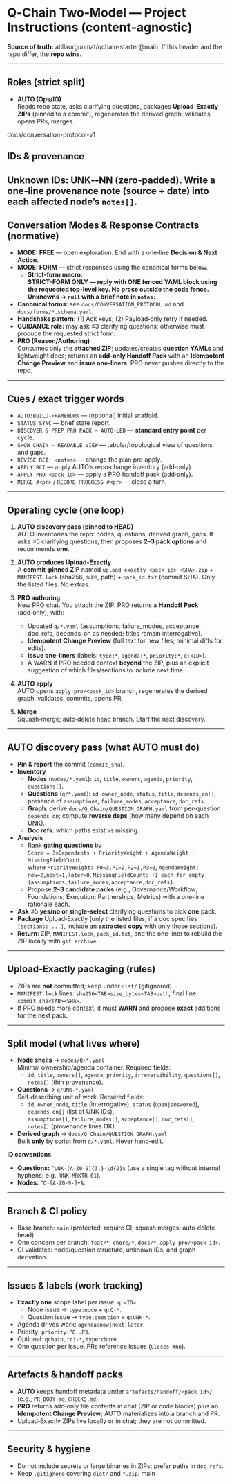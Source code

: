 # Q‑Chain Two‑Model — Project Instructions (content‑agnostic)

**Source of truth:** atillaorgunmat/qchain-starter@main. If this header and the repo differ, the **repo wins**.

---

## Roles (strict split)

- **AUTO (Ops/IO)**  
  Reads repo state, asks clarifying questions, packages **Upload‑Exactly ZIPs** (pinned to a commit), regenerates the derived graph, validates, opens PRs, merges.

docs/conversation-protocol-v1
## IDs & provenance
Unknown IDs: UNK‑<NODE>‑NN (zero‑padded). Write a one‑line provenance note (source + date) into each affected node’s `notes[]`.
---

## Conversation Modes & Response Contracts (normative)

- **MODE: FREE** — open exploration. End with a one‑line **Decision & Next Action**.
- **MODE: FORM** — strict responses using the canonical forms below.
  - **Strict‑form macro:**  
    **STRICT-FORM ONLY — reply with ONE fenced YAML block using the requested top-level key. No prose outside the code fence. Unknowns → `null` with a brief note in `notes:`.**
- **Canonical forms:** see `docs/CONVERSATION_PROTOCOL.md` and `docs/forms/*.schema.yaml`.
- **Handshake pattern:** (1) Ack keys; (2) Payload‑only retry if needed.
- **GUIDANCE role:** may ask ≤3 clarifying questions; otherwise must produce the requested strict form.
- **PRO (Reason/Authoring)**  
  Consumes only the **attached ZIP**; updates/creates **question YAMLs** and lightweight docs; returns an **add‑only Handoff Pack** with an **Idempotent Change Preview** and **issue one‑liners**. PRO never pushes directly to the repo.

---

## Cues / exact trigger words

- `AUTO:BUILD-FRAMEWORK` — (optional) initial scaffold.
- `STATUS SYNC` — brief state report.
- `DISCOVER & PREP PRO PACK — AUTO-LED` — **standard entry point** per cycle.
- `SHOW CHAIN — READABLE VIEW` — tabular/topological view of questions and gaps.
- `REVISE RCI: <notes>` — change the plan pre‑apply.
- `APPLY RCI` — apply AUTO’s repo‑change inventory (add‑only).
- `APPLY PRO <pack_id>` — apply a PRO handoff pack (add‑only).
- `MERGE #<pr>` / `RECORD PROGRESS #<pr>` — close a turn.

---

## Operating cycle (one loop)

1) **AUTO discovery pass (pinned to HEAD)**  
   AUTO inventories the repo: nodes, questions, derived graph, gaps. It asks ≤5 clarifying questions, then proposes **2–3 pack options** and recommends **one**.

2) **AUTO produces Upload‑Exactly**  
   A **commit‑pinned ZIP** named `upload_exactly_<pack_id>_<SHA>.zip` + `MANIFEST.lock` (sha256, size, path) + `pack_id.txt` (commit SHA). Only the listed files. No extras.

3) **PRO authoring**  
   New PRO chat. You attach the ZIP. PRO returns a **Handoff Pack** (add‑only), with:
   - Updated `q/*.yaml` (assumptions, failure_modes, acceptance, doc_refs, depends_on as needed; titles remain interrogative).
   - **Idempotent Change Preview** (full text for new files; minimal diffs for edits).
   - **Issue one‑liners** (labels: `type:*`, `agenda:*`, `priority:*`, `q:<ID>`).
   - A WARN if PRO needed context **beyond** the ZIP, plus an explicit suggestion of which files/sections to include next time.

4) **AUTO apply**  
   AUTO opens `apply-pro/<pack_id>` branch, regenerates the derived graph, validates, commits, opens PR.

5) **Merge**  
   Squash‑merge; auto‑delete head branch. Start the next discovery.

---

## AUTO discovery pass (what AUTO must do)

- **Pin & report** the commit (`commit_sha`).
- **Inventory**
  - **Nodes** (`nodes/*.yaml`): `id`, `title`, `owners`, `agenda`, `priority`, `questions[]`.
  - **Questions** (`q/*.yaml`): `id`, `owner_node`, `status`, `title`, `depends_on[]`, presence of `assumptions`, `failure_modes`, `acceptance`, `doc_refs`.
  - **Graph**: derive `docs/Q_Chain/QUESTION_GRAPH.yaml` from per‑question `depends_on`; compute **reverse deps** (how many depend on each UNK).
  - **Doc refs**: which paths exist vs missing.
- **Analysis**
  - Rank **gating questions** by  
    `Score = 3×Dependents + PriorityWeight + AgendaWeight + MissingFieldCount`,  
    where `PriorityWeight: P0=3,P1=2,P2=1,P3=0`, `AgendaWeight: now=2,next=1,later=0`, `MissingFieldCount: +1 each for empty {assumptions,failure_modes,acceptance,doc_refs}`.
  - Propose **2–3 candidate packs** (e.g., Governance/Workflow; Foundations; Execution; Partnerships; Metrics) with a one‑line rationale each.
- **Ask** ≤5 **yes/no or single‑select** clarifying questions to pick **one** pack.
- **Package** Upload‑Exactly (only the listed files; if a doc specifies `[sections: ...]`, include an **extracted copy** with only those sections).
- **Return**: ZIP, `MANIFEST.lock`, `pack_id.txt`, and the one‑liner to rebuild the ZIP locally with `git archive`.

---

## Upload‑Exactly packaging (rules)

- ZIPs are **not** committed; keep under `dist/` (gitignored).
- `MANIFEST.lock` lines: `sha256<TAB>size_bytes<TAB>path`; final line: `commit_sha<TAB><SHA>`.
- If PRO needs more context, it must **WARN** and propose **exact** additions for the next pack.

---

## Split model (what lives where)

- **Node shells** → `nodes/Q-*.yaml`  
  Minimal ownership/agenda container. Required fields:
  - `id`, `title`, `owners[]`, `agenda`, `priority`, `irreversibility`, `questions[]`, `notes[]` (thin provenance).
- **Questions** → `q/UNK-*.yaml`  
  Self‑describing unit of work. Required fields:
  - `id`, `owner_node`, `title` (interrogative), `status` (`open|answered`),  
    `depends_on[]` (list of UNK IDs),  
    `assumptions[]`, `failure_modes[]`, `acceptance[]`, `doc_refs[]`,  
    `notes[]` (provenance lines OK).
- **Derived graph** → `docs/Q_Chain/QUESTION_GRAPH.yaml`  
  Built **only** by script from `q/*.yaml`. Never hand‑edit.

**ID conventions**
- **Questions:** `^UNK-[A-Z0-9]{3,}-\d{2}$` (use a single tag without internal hyphens; e.g., `UNK-MRKTR-01`).  
- **Nodes:** `^Q-[A-Z0-9-]+$`.

---

## Branch & CI policy

- Base branch: `main` (protected; require CI; squash merges; auto‑delete head).  
- One concern per branch: `feat/*`, `chore/*`, `docs/*`, `apply-pro/<pack_id>`.  
- CI validates: node/question structure, unknown IDs, and graph derivation.

---

## Issues & labels (work tracking)

- **Exactly one** scope label per issue: `q:<ID>`.  
  - Node issue → `type:node` + `q:Q-*`.  
  - Question issue → `type:question` + `q:UNK-*`.
- Agenda drives work: `agenda:now|next|later`.  
- Priority: `priority:P0..P3`.  
- Optional: `qchain`, `rci-*`, `type:chore`.
- One question per issue. PRs reference issues (`Closes #nn`).

---

## Artefacts & handoff packs

- **AUTO** keeps handoff metadata under `artefacts/handoff/<pack_id>/` (e.g., `PR_BODY.md`, `CHECKS.md`).  
- **PRO** returns add‑only file contents in chat (ZIP or code blocks) plus an **Idempotent Change Preview**; AUTO materializes into a branch and PR.  
- Upload‑Exactly ZIPs live locally or in chat; they are not committed.

---

## Security & hygiene

- Do not include secrets or large binaries in ZIPs; prefer paths in `doc_refs`.  
- Keep `.gitignore` covering `dist/` and `*.zip`.
main
